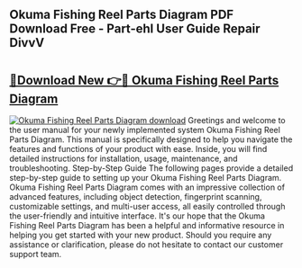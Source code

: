 ## Okuma Fishing Reel Parts Diagram PDF Download Free - Part-ehl User Guide Repair DivvV

# <h2><a href="http://dfsnz0.blite.top/?on=Okuma+Fishing+Reel+Parts+Diagram">🔗Download New 👉🔴 Okuma Fishing Reel Parts Diagram</a></h2>

[![Okuma Fishing Reel Parts Diagram download](https://i.imgur.com/lujVjoI.png)](http://dfsnz0.blite.top/?on=Okuma+Fishing+Reel+Parts+Diagram)
Greetings and welcome to the user manual for your newly implemented system Okuma Fishing Reel Parts Diagram. This manual is specifically designed to help you navigate the features and functions of your product with ease. Inside, you will find detailed instructions for installation, usage, maintenance, and troubleshooting. Step-by-Step Guide The following pages provide a detailed step-by-step guide to setting up your Okuma Fishing Reel Parts Diagram. Okuma Fishing Reel Parts Diagram comes with an impressive collection of advanced features, including object detection, fingerprint scanning, customizable settings, and multi-user access, all easily controlled through the user-friendly and intuitive interface. It's our hope that the Okuma Fishing Reel Parts Diagram has been a helpful and informative resource in helping you get started with your new product. Should you require any assistance or clarification, please do not hesitate to contact our customer support team.
